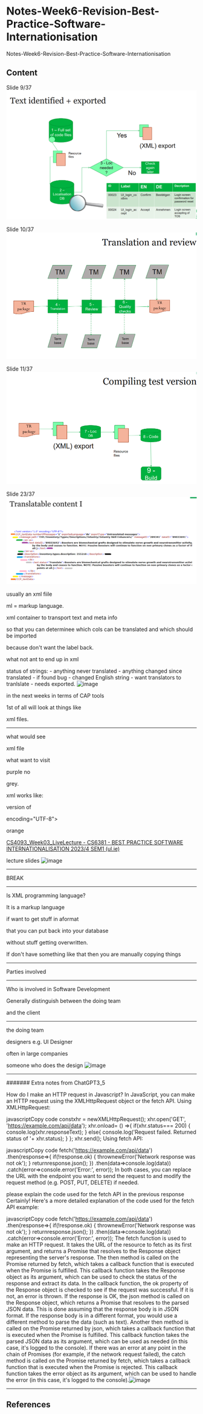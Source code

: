 # Notes-Week6-Revision-Best-Practice-Software-Internationisation
Notes-Week6-Revision-Best-Practice-Software-Internationisation

## Content

Slide 9/37 [![static/images/Screenshot-2023-10-16-202738-Best-Prac-Slide-1.png](https://github.com/CoderSales/Notes-Week6-Revision-Best-Practice-Software-Internationisation/blob/main/static/images/Screenshot-2023-10-16-202738-Best-Prac-Slide-1.png)](https://learn.ul.ie/d2l/le/lessons/10835/topics/457621)

Slide 10/37 [![static/images/Screenshot-2023-10-16-202738-Best-Prac-Slide-2.png](https://github.com/CoderSales/Notes-Week6-Revision-Best-Practice-Software-Internationisation/blob/main/static/images/Screenshot-2023-10-16-202738-Best-Prac-Slide-2.png)](https://learn.ul.ie/d2l/le/lessons/10835/topics/457621)

Slide 11/37 [![static/images/Screenshot-2023-10-16-205511-Best-Prac-Slide-3.png](https://github.com/CoderSales/Notes-Week6-Revision-Best-Practice-Software-Internationisation/blob/main/static/images/Screenshot-2023-10-16-205511-Best-Prac-Slide-3.png)](https://learn.ul.ie/d2l/le/lessons/10835/topics/457621)

Slide 23/37 [![static/images/Screenshot-2023-10-16-232100-Best-Prac-Slide-Tranlatable-xml.png](https://github.com/CoderSales/Notes-Week6-Revision-Best-Practice-Software-Internationisation/blob/main/static/images/Screenshot-2023-10-16-232100-Best-Prac-Slide-Tranlatable-xml.png)](https://learn.ul.ie/d2l/le/lessons/10835/topics/457621)


usually an xml fiile

ml = markup language.

xml container to transport text and meta info

so that you can determinee which cols can be translated and which should be imported

because don't want the label back.

what not ant to end up in xml

status of strings:
	- anything never translated
	- anything changed since translated
	- if found bug
	- changed English string
	- want translators to tranlslate
	- needs exported.
![image](https://github.com/CoderSales/Notes-Week6-Revision-Best-Practice-Software-Internationisation/assets/32943259/62eb0658-b68f-43cb-9fdb-56ac25572160)

in the next weeks in terms of CAP tools

1st of all will look at things like 

xml files.

______

what would see 

xml file

what want to visit

purple no

grey.

xml works like:

version of 

encoding="UTF-8">	

orange

<?xml version="1.0" encoding="UTF-8"?>


[CS4093_Week03_LiveLecture - CS6381 - BEST PRACTICE SOFTWARE INTERNATIONALISATION 2023/4 SEM1 (ul.ie)](https://learn.ul.ie/d2l/le/lessons/10835/topics/457621)


lecture slides
![image](https://github.com/CoderSales/Notes-Week6-Revision-Best-Practice-Software-Internationisation/assets/32943259/ad7400e6-b842-4511-a48f-f84e52a9c4d6)

_____

BREAK
_________

Is XML  programming language?

It is a markup language

if want to get stuff in  aformat 

that you can put back into your database

without stuff getting overwritten.

If don't have something like that
then you are
manually copying things

________

Parties involved

________

Who is involved in Software Development

Generally distinguish between the doing team

and the client

_____

the doing team

designers
e.g.
UI Designer

often in large companies 

someone who does the design
![image](https://github.com/CoderSales/Notes-Week6-Revision-Best-Practice-Software-Internationisation/assets/32943259/8d6d380a-2276-4e23-a325-badf4ba848b8)

_____

####### Extra notes from ChatGPT3_5

How do I make an HTTP request in Javascript?
In JavaScript, you can make an HTTP request using the XMLHttpRequest object or the fetch API.
Using XMLHttpRequest:

javascriptCopy code
constxhr = newXMLHttpRequest(); xhr.open('GET', 'https://example.com/api/data'); xhr.onload= () =>{ if(xhr.status=== 200) { console.log(xhr.responseText); } else{ console.log('Request failed. Returned status of '+ xhr.status); } }; xhr.send(); 
Using fetch API:

javascriptCopy code
fetch('https://example.com/api/data') .then(response=>{ if(!response.ok) { thrownewError('Network response was not ok'); } returnresponse.json(); }) .then(data=>console.log(data)) .catch(error=>console.error('Error:', error)); 
In both cases, you can replace the URL with the endpoint you want to send the request to and modify the request method (e.g. POST, PUT, DELETE) if needed.

please explain the code used for the fetch API in the previous response
Certainly! Here's a more detailed explanation of the code used for the fetch API example:

javascriptCopy code
fetch('https://example.com/api/data') .then(response=>{ if(!response.ok) { thrownewError('Network response was not ok'); } returnresponse.json(); }) .then(data=>console.log(data)) .catch(error=>console.error('Error:', error)); 
The fetch function is used to make an HTTP request. It takes the URL of the resource to fetch as its first argument, and returns a Promise that resolves to the Response object representing the server's response.
The then method is called on the Promise returned by fetch, which takes a callback function that is executed when the Promise is fulfilled. This callback function takes the Response object as its argument, which can be used to check the status of the response and extract its data.
In the callback function, the ok property of the Response object is checked to see if the request was successful. If it is not, an error is thrown.
If the response is OK, the json method is called on the Response object, which returns a Promise that resolves to the parsed JSON data. This is done assuming that the response body is in JSON format. If the response body is in a different format, you would use a different method to parse the data (such as text).
Another then method is called on the Promise returned by json, which takes a callback function that is executed when the Promise is fulfilled. This callback function takes the parsed JSON data as its argument, which can be used as needed (in this case, it's logged to the console).
If there was an error at any point in the chain of Promises (for example, if the network request failed), the catch method is called on the Promise returned by fetch, which takes a callback function that is executed when the Promise is rejected. This callback function takes the error object as its argument, which can be used to handle the error (in this case, it's logged to the console).![image](https://github.com/CoderSales/Notes-Week6-Revision-Best-Practice-Software-Internationisation/assets/32943259/306be2cc-d685-4927-b0a6-50968d43f047)

____

## References
